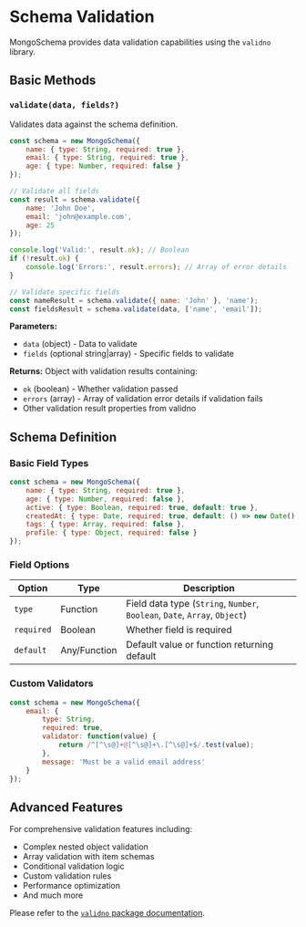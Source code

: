 # Schema Validation

MongoSchema provides data validation capabilities using the `validno` library.

## Basic Methods

### `validate(data, fields?)`

Validates data against the schema definition.

```javascript
const schema = new MongoSchema({
    name: { type: String, required: true },
    email: { type: String, required: true },
    age: { type: Number, required: false }
});

// Validate all fields
const result = schema.validate({
    name: 'John Doe',
    email: 'john@example.com',
    age: 25
});

console.log('Valid:', result.ok); // Boolean
if (!result.ok) {
    console.log('Errors:', result.errors); // Array of error details
}

// Validate specific fields
const nameResult = schema.validate({ name: 'John' }, 'name');
const fieldsResult = schema.validate(data, ['name', 'email']);
```

**Parameters:**
- `data` (object) - Data to validate
- `fields` (optional string|array) - Specific fields to validate

**Returns:** Object with validation results containing:
- `ok` (boolean) - Whether validation passed
- `errors` (array) - Array of validation error details if validation fails
- Other validation result properties from validno

## Schema Definition

### Basic Field Types

```javascript
const schema = new MongoSchema({
    name: { type: String, required: true },
    age: { type: Number, required: false },
    active: { type: Boolean, required: true, default: true },
    createdAt: { type: Date, required: true, default: () => new Date() },
    tags: { type: Array, required: false },
    profile: { type: Object, required: false }
});
```

### Field Options

| Option | Type | Description |
|--------|------|-------------|
| `type` | Function | Field data type (`String`, `Number`, `Boolean`, `Date`, `Array`, `Object`) |
| `required` | Boolean | Whether field is required |
| `default` | Any/Function | Default value or function returning default |

### Custom Validators

```javascript
const schema = new MongoSchema({
    email: {
        type: String,
        required: true,
        validator: function(value) {
            return /^[^\s@]+@[^\s@]+\.[^\s@]+$/.test(value);
        },
        message: 'Must be a valid email address'
    }
});
```

## Advanced Features

For comprehensive validation features including:
- Complex nested object validation
- Array validation with item schemas
- Conditional validation logic
- Custom validation rules
- Performance optimization
- And much more

Please refer to the [`validno` package documentation](https://www.npmjs.com/package/validno).